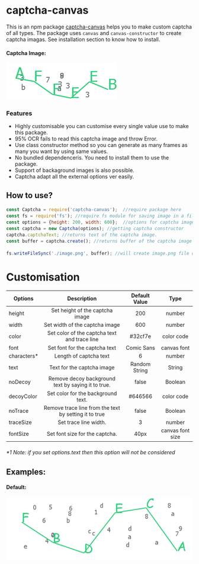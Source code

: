 # captcha-canvas
This is an npm package [captcha-canvas](https://npmjs.com/package/captcha-canvas) helps you to make custom captcha of all types. The package uses `canvas` and `canvas-constructor` to create captcha imagas. See installation section to know how to install. 

#### Captcha Image:

![captcha](./assets/captcha/AFFEEB.png)

### Features

* Highly customisable you can customise every single value use to make this package.
* 95% OCR fails to read this captcha image and throw Error.
* Use class constructor method so you can generate as many frames as many you want by using same values.
* No bundled dependenceris. You need to install them to use the package.
* Support of backaground images is also possible.
* Captcha adapt all the external options ver easily.

## How to use?

```js
const Captcha = require('captcha-canvas');  //require package here
const fs = require('fs'); //require fs module for saving image in a file
const options = {height: 200, width: 600};  //options for captcha image
const captcha = new Captcha(options); //getting captcha constructor
captcha.captchaText; //returns text of the captcha image.
const buffer = captcha.create(); //returns buffer of the captcha image

fs.writeFileSync('./image.png', buffer); //will create image.png file of the captcha
```

# Customisation 

| Options   | Description | Default Value | Type |
|-----------|:-----------:|:-------------:|:----:|
| height    | Set height of the captcha image | 200 | number |
| width | Set width of the captcha image | 600 | number |
| color | Set color of the captcha text and trace line | #32cf7e | color code |
| font | Set font for the captcha text | Comic Sans | canvas font |
| characters* | Length of captcha text | 6 | number |
| text | Text for the captcha image | Random String | String |
| noDecoy | Remove decoy background text by saying it to true. | false | Boolean |
| decoyColor | Set color for the background text. | #646566 | color code |
| noTrace | Remove trace line from the text by setting it to true | false | Boolean |
| traceSize | Set trace line width. | 3 | number |
| fontSize | Set font size for the captcha. | 40px | canvas font size |

 ###### *1 Note: if you set options.text then this option will not be considered

## Examples:

#### Default:

![Default](./assets/captcha/default.png)
